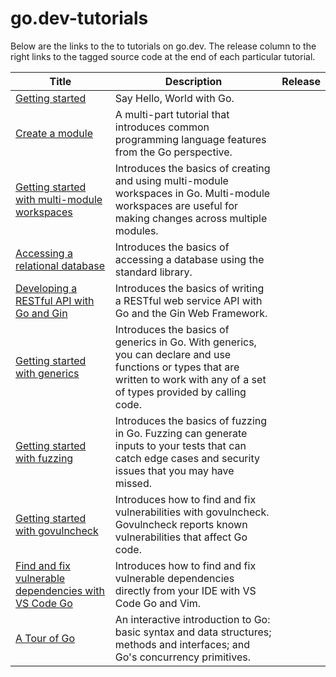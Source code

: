 # go.dev-tutorials


Below are the links to the to tutorials on go.dev. The release column to the right links to the tagged source code at the end of each particular tutorial.


| Title                                                                                               | Description                                                                                                                                                                                                                                 | Release |
|-----------------------------------------------------------------------------------------------------|---------------------------------------------------------------------------------------------------------------------------------------------------------------------------------------------------------------------------------------------|---------|
| [Getting started](https://go.dev/doc/tutorial/getting-started)                                      | Say Hello, World with Go.                                                                                                                                                                            |         |
| [Create a module](https://go.dev/doc/tutorial/create-module)                                        | A multi-part tutorial that introduces common programming language features from the Go perspective.                                                                                                  |         |
| [Getting started with multi-module workspaces](https://go.dev/doc/tutorial/workspaces)              | Introduces the basics of creating and using multi-module workspaces in Go. Multi-module workspaces are useful for making changes across multiple modules.                                            |         |
| [Accessing a relational database](https://go.dev/doc/tutorial/database-access)                      | Introduces the basics of accessing a database using the standard library.                                                                                                                            |         |
| [Developing a RESTful API with Go and Gin](https://go.dev/doc/tutorial/web-service-gin)             | Introduces the basics of writing a RESTful web service API with Go and the Gin Web Framework.                                                                                                        |         |
| [Getting started with generics](https://go.dev/doc/tutorial/generics)                               | Introduces the basics of generics in Go. With generics, you can declare and use functions or types that are written to work with any of a set of types provided by calling code.                      |         |
| [Getting started with fuzzing](https://go.dev/doc/tutorial/fuzz)                                    | Introduces the basics of fuzzing in Go. Fuzzing can generate inputs to your tests that can catch edge cases and security issues that you may have missed.                                            |         |
| [Getting started with govulncheck](https://go.dev/doc/tutorial/govulncheck)                         | Introduces how to find and fix vulnerabilities with govulncheck. Govulncheck reports known vulnerabilities that affect Go code.                                                                      |         |
| [Find and fix vulnerable dependencies with VS Code Go](https://go.dev/doc/tutorial/vuln-vscode)     | Introduces how to find and fix vulnerable dependencies directly from your IDE with VS Code Go and Vim.                                                                                               |         |
| [A Tour of Go](https://go.dev/tour/welcome/1)                                                       | An interactive introduction to Go: basic syntax and data structures; methods and interfaces; and Go's concurrency primitives.                                                                         |         |

